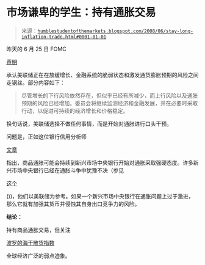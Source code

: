 <!--yml

分类：未分类

日期：2024-05-18 01:08:22

-->

# 市场谦卑的学生：持有通胀交易

> 来源：[`humblestudentofthemarkets.blogspot.com/2008/06/stay-long-inflation-trade.html#0001-01-01`](https://humblestudentofthemarkets.blogspot.com/2008/06/stay-long-inflation-trade.html#0001-01-01)

昨天的 6 月 25 日 FOMC

[声明](http://www.federalreserve.gov/newsevents/press/monetary/20080625a.htm)

承认美联储正在在放缓增长、金融系统的脆弱状态和激发通货膨胀预期的风险之间走钢丝。部分内容如下：

> 尽管增长的下行风险依然存在，但似乎已经有所减少，而上行风险以及通胀预期的风险已经增加。委员会将继续监测经济和金融发展，并在必要时采取行动，以促进可持续的经济增长和价格稳定。

换句话说，美联储选择不做任何事情，而是开始对通胀进行口头干预。

问题是，正如这位银行信用分析师

[文章](http://www.bcaresearch.com/public/story.asp?pre=PRE-20080613.GIF)

指出，商品通胀可能会持续到新兴市场中央银行开始对通胀采取强硬态度。许多新兴市场中央银行已经在通胀斗争中犹豫不决（参见

[这个](http://www.reportonbusiness.com/servlet/story/RTGAM.20080625.wrinflation25/BNStory/Business/home)

())，他们以美联储为参考。如果一个新兴市场中央银行在通胀问题上过于激进，那么它就有加强其货币并侵蚀其自身出口竞争力的风险。

**结论：**

持有商品通胀交易，但关注

[波罗的海干散货指数](http://investmenttools.com/futures/bdi_baltic_dry_index.htm)

全球经济广泛的弱点迹象。
